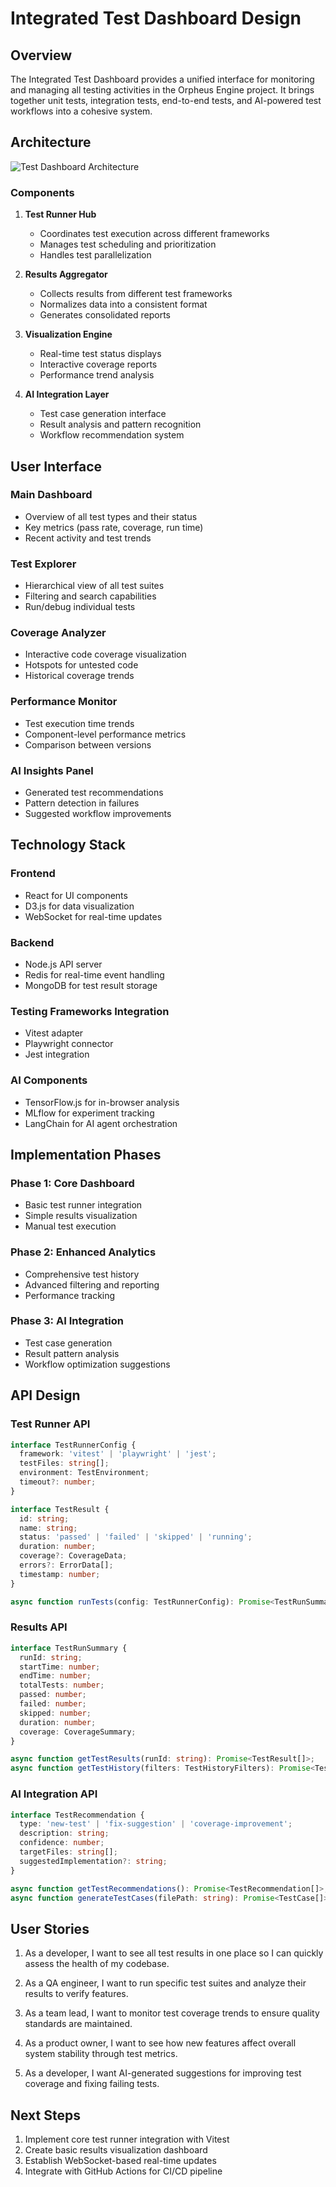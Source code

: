 # Integrated Test Dashboard Design

## Overview

The Integrated Test Dashboard provides a unified interface for monitoring and managing all testing activities in the Orpheus Engine project. It brings together unit tests, integration tests, end-to-end tests, and AI-powered test workflows into a cohesive system.

## Architecture

![Test Dashboard Architecture](../assets/screenshots/test-dashboard-architecture.png)

### Components

1. **Test Runner Hub**
   - Coordinates test execution across different frameworks
   - Manages test scheduling and prioritization
   - Handles test parallelization

2. **Results Aggregator**
   - Collects results from different test frameworks
   - Normalizes data into a consistent format
   - Generates consolidated reports

3. **Visualization Engine**
   - Real-time test status displays
   - Interactive coverage reports
   - Performance trend analysis

4. **AI Integration Layer**
   - Test case generation interface
   - Result analysis and pattern recognition
   - Workflow recommendation system

## User Interface

### Main Dashboard
- Overview of all test types and their status
- Key metrics (pass rate, coverage, run time)
- Recent activity and test trends

### Test Explorer
- Hierarchical view of all test suites
- Filtering and search capabilities
- Run/debug individual tests

### Coverage Analyzer
- Interactive code coverage visualization
- Hotspots for untested code
- Historical coverage trends

### Performance Monitor
- Test execution time trends
- Component-level performance metrics
- Comparison between versions

### AI Insights Panel
- Generated test recommendations
- Pattern detection in failures
- Suggested workflow improvements

## Technology Stack

### Frontend
- React for UI components
- D3.js for data visualization
- WebSocket for real-time updates

### Backend
- Node.js API server
- Redis for real-time event handling
- MongoDB for test result storage

### Testing Frameworks Integration
- Vitest adapter
- Playwright connector
- Jest integration

### AI Components
- TensorFlow.js for in-browser analysis
- MLflow for experiment tracking
- LangChain for AI agent orchestration

## Implementation Phases

### Phase 1: Core Dashboard
- Basic test runner integration
- Simple results visualization
- Manual test execution

### Phase 2: Enhanced Analytics
- Comprehensive test history
- Advanced filtering and reporting
- Performance tracking

### Phase 3: AI Integration
- Test case generation
- Result pattern analysis
- Workflow optimization suggestions

## API Design

### Test Runner API
```typescript
interface TestRunnerConfig {
  framework: 'vitest' | 'playwright' | 'jest';
  testFiles: string[];
  environment: TestEnvironment;
  timeout?: number;
}

interface TestResult {
  id: string;
  name: string;
  status: 'passed' | 'failed' | 'skipped' | 'running';
  duration: number;
  coverage?: CoverageData;
  errors?: ErrorData[];
  timestamp: number;
}

async function runTests(config: TestRunnerConfig): Promise<TestRunSummary>;
```

### Results API
```typescript
interface TestRunSummary {
  runId: string;
  startTime: number;
  endTime: number;
  totalTests: number;
  passed: number;
  failed: number;
  skipped: number;
  duration: number;
  coverage: CoverageSummary;
}

async function getTestResults(runId: string): Promise<TestResult[]>;
async function getTestHistory(filters: TestHistoryFilters): Promise<TestRunSummary[]>;
```

### AI Integration API
```typescript
interface TestRecommendation {
  type: 'new-test' | 'fix-suggestion' | 'coverage-improvement';
  description: string;
  confidence: number;
  targetFiles: string[];
  suggestedImplementation?: string;
}

async function getTestRecommendations(): Promise<TestRecommendation[]>;
async function generateTestCases(filePath: string): Promise<TestCase[]>;
```

## User Stories

1. As a developer, I want to see all test results in one place so I can quickly assess the health of my codebase.

2. As a QA engineer, I want to run specific test suites and analyze their results to verify features.

3. As a team lead, I want to monitor test coverage trends to ensure quality standards are maintained.

4. As a product owner, I want to see how new features affect overall system stability through test metrics.

5. As a developer, I want AI-generated suggestions for improving test coverage and fixing failing tests.

## Next Steps

1. Implement core test runner integration with Vitest
2. Create basic results visualization dashboard
3. Establish WebSocket-based real-time updates
4. Integrate with GitHub Actions for CI/CD pipeline
